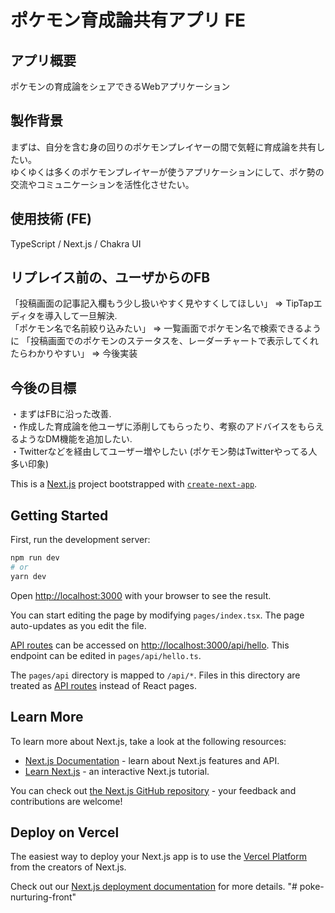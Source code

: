 # ポケモン育成論共有アプリ FE

## アプリ概要
ポケモンの育成論をシェアできるWebアプリケーション

## 製作背景
まずは、自分を含む身の回りのポケモンプレイヤーの間で気軽に育成論を共有したい。   
ゆくゆくは多くのポケモンプレイヤーが使うアプリケーションにして、ポケ勢の交流やコミュニケーションを活性化させたい。

## 使用技術 (FE)
TypeScript / Next.js / Chakra UI

## リプレイス前の、ユーザからのFB
「投稿画面の記事記入欄もう少し扱いやすく見やすくしてほしい」 => TipTapエディタを導入して一旦解決.  
「ポケモン名で名前絞り込みたい」 => 一覧画面でポケモン名で検索できるように
「投稿画面でのポケモンのステータスを、レーダーチャートで表示してくれたらわかりやすい」 => 今後実装

## 今後の目標
・まずはFBに沿った改善.  
・作成した育成論を他ユーザに添削してもらったり、考察のアドバイスをもらえるようなDM機能を追加したい.  
・Twitterなどを経由してユーザー増やしたい (ポケモン勢はTwitterやってる人多い印象)


This is a [Next.js](https://nextjs.org/) project bootstrapped with [`create-next-app`](https://github.com/vercel/next.js/tree/canary/packages/create-next-app).

## Getting Started

First, run the development server:

```bash
npm run dev
# or
yarn dev
```

Open [http://localhost:3000](http://localhost:3000) with your browser to see the result.

You can start editing the page by modifying `pages/index.tsx`. The page auto-updates as you edit the file.

[API routes](https://nextjs.org/docs/api-routes/introduction) can be accessed on [http://localhost:3000/api/hello](http://localhost:3000/api/hello). This endpoint can be edited in `pages/api/hello.ts`.

The `pages/api` directory is mapped to `/api/*`. Files in this directory are treated as [API routes](https://nextjs.org/docs/api-routes/introduction) instead of React pages.

## Learn More

To learn more about Next.js, take a look at the following resources:

- [Next.js Documentation](https://nextjs.org/docs) - learn about Next.js features and API.
- [Learn Next.js](https://nextjs.org/learn) - an interactive Next.js tutorial.

You can check out [the Next.js GitHub repository](https://github.com/vercel/next.js/) - your feedback and contributions are welcome!

## Deploy on Vercel

The easiest way to deploy your Next.js app is to use the [Vercel Platform](https://vercel.com/new?utm_medium=default-template&filter=next.js&utm_source=create-next-app&utm_campaign=create-next-app-readme) from the creators of Next.js.

Check out our [Next.js deployment documentation](https://nextjs.org/docs/deployment) for more details.
"# poke-nurturing-front" 
